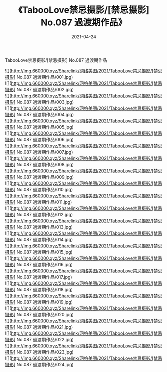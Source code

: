﻿---
layout: post
title:  《TabooLove禁忌摄影/[禁忌摄影] No.087 過渡期作品》
date:   2021-04-24
img: http://img.660000.xyz/Sharelink/网络美图/2021/TabooLove禁忌摄影/[禁忌摄影] No.087 過渡期作品/000.jpg
categories: [美女, 清纯, 唯美]
---

TabooLove禁忌摄影/[禁忌摄影] No.087 過渡期作品

 ![](http://img.660000.xyz/Sharelink/网络美图/2021/TabooLove禁忌摄影/[禁忌摄影] No.087 過渡期作品/001.jpg) <br>![](http://img.660000.xyz/Sharelink/网络美图/2021/TabooLove禁忌摄影/[禁忌摄影] No.087 過渡期作品/002.jpg) <br>![](http://img.660000.xyz/Sharelink/网络美图/2021/TabooLove禁忌摄影/[禁忌摄影] No.087 過渡期作品/003.jpg) <br>![](http://img.660000.xyz/Sharelink/网络美图/2021/TabooLove禁忌摄影/[禁忌摄影] No.087 過渡期作品/004.jpg) <br>![](http://img.660000.xyz/Sharelink/网络美图/2021/TabooLove禁忌摄影/[禁忌摄影] No.087 過渡期作品/005.jpg) <br>![](http://img.660000.xyz/Sharelink/网络美图/2021/TabooLove禁忌摄影/[禁忌摄影] No.087 過渡期作品/006.jpg) <br>![](http://img.660000.xyz/Sharelink/网络美图/2021/TabooLove禁忌摄影/[禁忌摄影] No.087 過渡期作品/007.jpg) <br>![](http://img.660000.xyz/Sharelink/网络美图/2021/TabooLove禁忌摄影/[禁忌摄影] No.087 過渡期作品/008.jpg) <br>![](http://img.660000.xyz/Sharelink/网络美图/2021/TabooLove禁忌摄影/[禁忌摄影] No.087 過渡期作品/009.jpg) <br>![](http://img.660000.xyz/Sharelink/网络美图/2021/TabooLove禁忌摄影/[禁忌摄影] No.087 過渡期作品/010.jpg) <br>![](http://img.660000.xyz/Sharelink/网络美图/2021/TabooLove禁忌摄影/[禁忌摄影] No.087 過渡期作品/011.jpg) <br>![](http://img.660000.xyz/Sharelink/网络美图/2021/TabooLove禁忌摄影/[禁忌摄影] No.087 過渡期作品/012.jpg) <br>![](http://img.660000.xyz/Sharelink/网络美图/2021/TabooLove禁忌摄影/[禁忌摄影] No.087 過渡期作品/013.jpg) <br>![](http://img.660000.xyz/Sharelink/网络美图/2021/TabooLove禁忌摄影/[禁忌摄影] No.087 過渡期作品/014.jpg) <br>![](http://img.660000.xyz/Sharelink/网络美图/2021/TabooLove禁忌摄影/[禁忌摄影] No.087 過渡期作品/015.jpg) <br>![](http://img.660000.xyz/Sharelink/网络美图/2021/TabooLove禁忌摄影/[禁忌摄影] No.087 過渡期作品/016.jpg) <br>![](http://img.660000.xyz/Sharelink/网络美图/2021/TabooLove禁忌摄影/[禁忌摄影] No.087 過渡期作品/017.jpg) <br>![](http://img.660000.xyz/Sharelink/网络美图/2021/TabooLove禁忌摄影/[禁忌摄影] No.087 過渡期作品/018.jpg) <br>![](http://img.660000.xyz/Sharelink/网络美图/2021/TabooLove禁忌摄影/[禁忌摄影] No.087 過渡期作品/019.jpg) <br>![](http://img.660000.xyz/Sharelink/网络美图/2021/TabooLove禁忌摄影/[禁忌摄影] No.087 過渡期作品/020.jpg) <br>![](http://img.660000.xyz/Sharelink/网络美图/2021/TabooLove禁忌摄影/[禁忌摄影] No.087 過渡期作品/021.jpg) <br>![](http://img.660000.xyz/Sharelink/网络美图/2021/TabooLove禁忌摄影/[禁忌摄影] No.087 過渡期作品/022.jpg) <br>![](http://img.660000.xyz/Sharelink/网络美图/2021/TabooLove禁忌摄影/[禁忌摄影] No.087 過渡期作品/023.jpg) <br>![](http://img.660000.xyz/Sharelink/网络美图/2021/TabooLove禁忌摄影/[禁忌摄影] No.087 過渡期作品/024.jpg) <br>